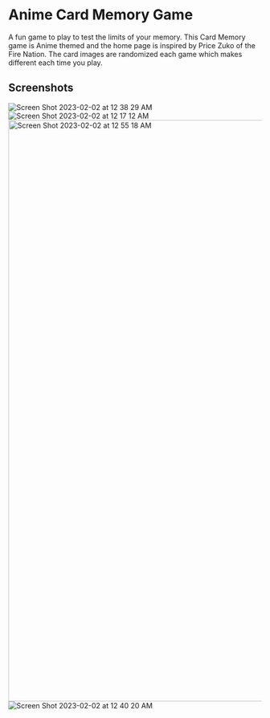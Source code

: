 # Anime Card Memory Game

A fun game to play to test the limits of your memory. This Card Memory game is Anime themed and the home page is inspired by Price Zuko of the Fire Nation. The card images are randomized each game which makes different each time you play.

## Screenshots

![Screen Shot 2023-02-02 at 12 38 29 AM](https://user-images.githubusercontent.com/80484823/216243088-c34ede35-fd5b-4c03-8a04-fbdece1ceafe.png)
![Screen Shot 2023-02-02 at 12 17 12 AM](https://user-images.githubusercontent.com/80484823/216243106-9ca6dfa4-ba20-4c27-b000-80a7b2c492fb.png)
<img width="1158" alt="Screen Shot 2023-02-02 at 12 55 18 AM" src="https://user-images.githubusercontent.com/80484823/216243422-c6bd74a6-62e1-4e37-b1d6-03b118deee06.png">
![Screen Shot 2023-02-02 at 12 40 20 AM](https://user-images.githubusercontent.com/80484823/216243126-e57559aa-071f-4abb-ab1f-e05400b1be02.png)
